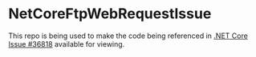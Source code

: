 # NetCoreFtpWebRequestIssue

This repo is being used to make the code being referenced in [.NET Core Issue #36818](https://github.com/dotnet/corefx/issues/36818) available for viewing.
